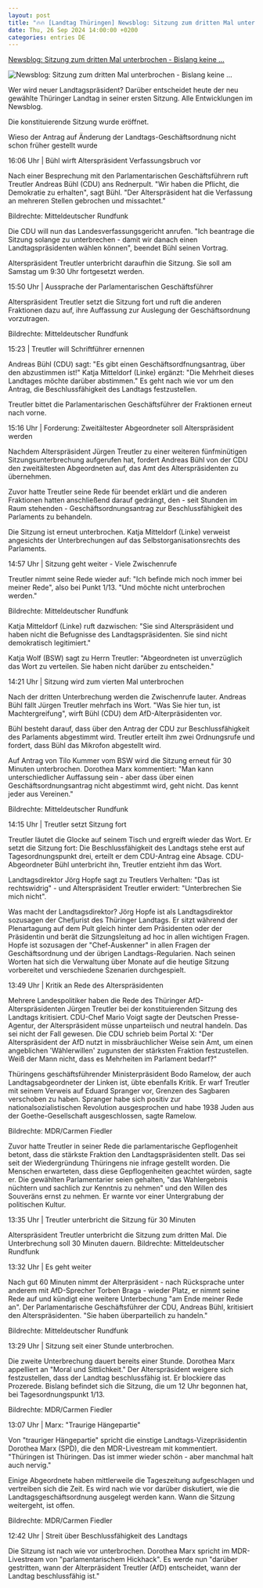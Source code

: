 ```yaml
---
layout: post
title: "🔥🔥 [Landtag Thüringen] Newsblog: Sitzung zum dritten Mal unterbrochen - Bislang keine ..."
date: Thu, 26 Sep 2024 14:00:00 +0200
categories: entries DE
---
```

[Newsblog: Sitzung zum dritten Mal unterbrochen - Bislang keine ...](https://www.mdr.de/nachrichten/thueringen/wahlen-politik/landtag-aktuell-live-ticker-konstituierung-start-sitzung-104.html)

![Newsblog: Sitzung zum dritten Mal unterbrochen - Bislang keine ...](https://cdn.mdr.de/nachrichten/thueringen/landtag-erste-sitzung-130_v-variantBig16x9_wm-true_zc-ecbbafc6.jpg?version=37957)

Wer wird neuer Landtagspräsident? Darüber entscheidet heute der neu gewählte Thüringer Landtag in seiner ersten Sitzung. Alle Entwicklungen im Newsblog.

Die konstituierende Sitzung wurde eröffnet.

Wieso der Antrag auf Änderung der Landtags-Geschäftsordnung nicht schon früher gestellt wurde

16:06 Uhr | Bühl wirft Alterspräsident Verfassungsbruch vor

Nach einer Besprechung mit den Parlamentarischen Geschäftsführern ruft Treutler Andreas Bühl (CDU) ans Rednerpult. "Wir haben die Pflicht, die Demokratie zu erhalten", sagt Bühl. "Der Alterspräsident hat die Verfassung an mehreren Stellen gebrochen und missachtet."

Bildrechte: Mitteldeutscher Rundfunk

Die CDU will nun das Landesverfassungsgericht anrufen. "Ich beantrage die Sitzung solange zu unterbrechen - damit wir danach einen Landtagspräsidenten wählen können", beendet Bühl seinen Vortrag.

Alterspräsident Treutler unterbricht daraufhin die Sitzung. Sie soll am Samstag um 9:30 Uhr fortgesetzt werden.

15:50 Uhr | Aussprache der Parlamentarischen Geschäftsführer

Alterspräsident Treutler setzt die Sitzung fort und ruft die anderen Fraktionen dazu auf, ihre Auffassung zur Auslegung der Geschäftsordnung vorzutragen.

Bildrechte: Mitteldeutscher Rundfunk

15:23 | Treutler will Schriftführer ernennen

Andreas Bühl (CDU) sagt: "Es gibt einen Geschäftsordfnungsantrag, über den abzustimmen ist!" Katja Mitteldorf (Linke) ergänzt: "Die Mehrheit dieses Landtages möchte darüber abstimmen." Es geht nach wie vor um den Antrag, die Beschlussfähigkeit des Landtags festzustellen.

Treutler bittet die Parlamentarischen Geschäftsführer der Fraktionen erneut nach vorne.

15:16 Uhr | Forderung: Zweitältester Abgeordneter soll Alterspräsident werden

Nachdem Alterspräsident Jürgen Treutler zu einer weiteren fünfminütigen Sitzungsunterbrechung aufgerufen hat, fordert Andreas Bühl von der CDU den zweitältesten Abgeordneten auf, das Amt des Alterspräsidenten zu übernehmen.

Zuvor hatte Treutler seine Rede für beendet erklärt und die anderen Fraktionen hatten anschließend darauf gedrängt, den - seit Stunden im Raum stehenden - Geschäftsordnungsantrag zur Beschlussfähigkeit des Parlaments zu behandeln.

Die Sitzung ist erneut unterbrochen. Katja Mitteldorf (Linke) verweist angesichts der Unterbrechungen auf das Selbstorganisationsrechts des Parlaments.

14:57 Uhr | Sitzung geht weiter - Viele Zwischenrufe

Treutler nimmt seine Rede wieder auf: "Ich befinde mich noch immer bei meiner Rede", also bei Punkt 1/13. "Und möchte nicht unterbrochen werden."

Bildrechte: Mitteldeutscher Rundfunk

Katja Mitteldorf (Linke) ruft dazwischen: "Sie sind Alterspräsident und haben nicht die Befugnisse des Landtagspräsidenten. Sie sind nicht demokratisch legitimiert."

Katja Wolf (BSW) sagt zu Herrn Treutler: "Abgeordneten ist unverzüglich das Wort zu verteilen. Sie haben nicht darüber zu entscheiden."

14:21 Uhr | Sitzung wird zum vierten Mal unterbrochen

Nach der dritten Unterbrechung werden die Zwischenrufe lauter. Andreas Bühl fällt Jürgen Treutler mehrfach ins Wort. "Was Sie hier tun, ist Machtergreifung", wirft Bühl (CDU) dem AfD-Alterpräsidenten vor.

Bühl besteht darauf, dass über den Antrag der CDU zur Beschlussfähigkeit des Parlaments abgestimmt wird. Treutler erteilt ihm zwei Ordnungsrufe und fordert, dass Bühl das Mikrofon abgestellt wird.

Auf Antrag von Tilo Kummer vom BSW wird die Sitzung erneut für 30 Minuten unterbrochen. Dorothea Marx kommentiert: "Man kann unterschiedlicher Auffassung sein - aber dass über einen Geschäftsordnungsantrag nicht abgestimmt wird, geht nicht. Das kennt jeder aus Vereinen."

Bildrechte: Mitteldeutscher Rundfunk

14:15 Uhr | Treutler setzt Sitzung fort

Treutler läutet die Glocke auf seinem Tisch und ergreift wieder das Wort. Er setzt die Sitzung fort: Die Beschlussfähigkeit des Landtags stehe erst auf Tagesordnungspunkt drei, erteilt er dem CDU-Antrag eine Absage. CDU-Abgeordneter Bühl unterbricht ihn, Treutler entzieht ihm das Wort.

Landtagsdirektor Jörg Hopfe sagt zu Treutlers Verhalten: "Das ist rechtswidrig" - und Alterspräsident Treutler erwidert: "Unterbrechen Sie mich nicht".

Was macht der Landtagsdirektor? Jörg Hopfe ist als Landtagsdirektor sozusagen der Chefjurist des Thüringer Landtags. Er sitzt während der Plenartagung auf dem Pult gleich hinter dem Präsidenten oder der Präsidentin und berät die Sitzungsleitung ad hoc in allen wichtigen Fragen. Hopfe ist sozusagen der "Chef-Auskenner" in allen Fragen der Geschäftsordnung und der übrigen Landtags-Regularien. Nach seinen Worten hat sich die Verwaltung über Monate auf die heutige Sitzung vorbereitet und verschiedene Szenarien durchgespielt.

13:49 Uhr | Kritik an Rede des Alterspräsidenten

Mehrere Landespolitiker haben die Rede des Thüringer AfD-Alterspräsidenten Jürgen Treutler bei der konstituierenden Sitzung des Landtags kritisiert. CDU-Chef Mario Voigt sagte der Deutschen Presse-Agentur, der Alterspräsident müsse unparteiisch und neutral handeln. Das sei nicht der Fall gewesen. Die CDU schrieb beim Portal X: "Der Alterspräsident der AfD nutzt in missbräuchlicher Weise sein Amt, um einen angeblichen 'Wählerwillen' zugunsten der stärksten Fraktion festzustellen. Weiß der Mann nicht, dass es Mehrheiten im Parlament bedarf?"

Thüringens geschäftsführender Ministerpräsident Bodo Ramelow, der auch Landtagsabgeordneter der Linken ist, übte ebenfalls Kritik. Er warf Treutler mit seinem Verweis auf Eduard Spranger vor, Grenzen des Sagbaren verschoben zu haben. Spranger habe sich positiv zur nationalsozialistischen Revolution ausgesprochen und habe 1938 Juden aus der Goethe-Gesellschaft ausgeschlossen, sagte Ramelow.

Bildrechte: MDR/Carmen Fiedler

Zuvor hatte Treutler in seiner Rede die parlamentarische Gepflogenheit betont, dass die stärkste Fraktion den Landtagspräsidenten stellt. Das sei seit der Wiedergründung Thüringens nie infrage gestellt worden. Die Menschen erwarteten, dass diese Gepflogenheiten geachtet würden, sagte er. Die gewählten Parlamentarier seien gehalten, "das Wahlergebnis nüchtern und sachlich zur Kenntnis zu nehmen" und den Willen des Souveräns ernst zu nehmen. Er warnte vor einer Untergrabung der politischen Kultur.

13:35 Uhr | Treutler unterbricht die Sitzung für 30 Minuten

Alterspräsident Treutler unterbricht die Sitzung zum dritten Mal. Die Unterbrechung soll 30 Minuten dauern. Bildrechte: Mitteldeutscher Rundfunk

13:32 Uhr | Es geht weiter

Nach gut 60 Minuten nimmt der Alterpräsident - nach Rücksprache unter anderem mit AfD-Sprecher Torben Braga - wieder Platz, er nimmt seine Rede auf und kündigt eine weitere Unterbechung "am Ende meiner Rede an". Der Parlamentarische Geschäftsführer der CDU, Andreas Bühl, kritisiert den Alterspräsidenten. "Sie haben überparteilich zu handeln."

Bildrechte: Mitteldeutscher Rundfunk

13:29 Uhr | Sitzung seit einer Stunde unterbrochen.

Die zweite Unterbrechung dauert bereits einer Stunde. Dorothea Marx appelliert an "Moral und Sittlichkeit." Der Alterspräsident weigere sich festzustellen, dass der Landtag beschlussfähig ist. Er blockiere das Prozerede. Bislang befindet sich die Sitzung, die um 12 Uhr begonnen hat, bei Tagesordnungspunkt 1/13.

Bildrechte: MDR/Carmen Fiedler

13:07 Uhr | Marx: "Traurige Hängepartie"

Von "trauriger Hängepartie" spricht die einstige Landtags-Vizepräsidentin Dorothea Marx (SPD), die den MDR-Livestream mit kommentiert. "Thüringen ist Thüringen. Das ist immer wieder schön - aber manchmal halt auch nervig."

Einige Abgeordnete haben mittlerweile die Tageszeitung aufgeschlagen und vertreiben sich die Zeit. Es wird nach wie vor darüber diskutiert, wie die Landtagsgeschäftsordnung ausgelegt werden kann. Wann die Sitzung weitergeht, ist offen.

Bildrechte: MDR/Carmen Fiedler

12:42 Uhr | Streit über Beschlussfähigkeit des Landtags

Die Sitzung ist nach wie vor unterbrochen. Dorothea Marx spricht im MDR-Livestream von "parlamentarischem Hickhack". Es werde nun "darüber gestritten, wann der Alterpräsident Treutler (AfD) entscheidet, wann der Landtag beschlussfähig ist."

